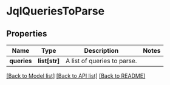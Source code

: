 # JqlQueriesToParse

## Properties
Name | Type | Description | Notes
------------ | ------------- | ------------- | -------------
**queries** | **list[str]** | A list of queries to parse. | 

[[Back to Model list]](../README.md#documentation-for-models) [[Back to API list]](../README.md#documentation-for-api-endpoints) [[Back to README]](../README.md)

